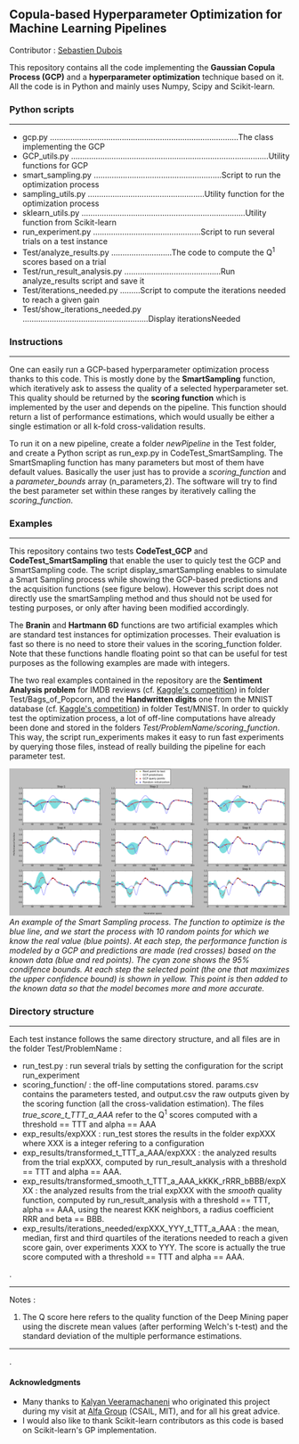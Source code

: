 ## Copula-based Hyperparameter Optimization for Machine Learning Pipelines ##

Contributor : [Sebastien Dubois](http://bit.ly/SebastienDubois)


This repository contains all the code implementing the **Gaussian Copula Process (GCP)** and a **hyperparameter optimization** technique based on it.
All the code is in Python and mainly uses Numpy, Scipy and Scikit-learn.


### Python scripts ###
-------------------------------
- gcp.py ....................................................................................The class implementing the GCP
- GCP_utils.py ........................................................................................Utility functions for GCP
- smart_sampling.py .........................................................Script to run the optimization process
- sampling_utils.py ....................................................Utility function for the optimization process
- sklearn_utils.py .........................................................................Utility function from Scikit-learn
- run_experiment.py ................................................Script to run several trials on a test instance
- Test/analyze_results.py ...........................The code to compute the Q<sup>1</sup> scores based on a trial
- Test/run_result_analysis.py ...........................................Run analyze_results script and save it
- Test/iterations_needed.py .........Script to compute the iterations needed to reach a given gain
- Test/show_iterations_needed.py ........................................................Display iterationsNeeded



### Instructions ###
-------------------------------
One can easily run a GCP-based hyperparameter optimization process thanks to this code. This is mostly done by the **SmartSampling** function, which iteratively ask to assess the quality of a selected hyperparameter set. This quality should be returned by the **scoring function** which is implemented by the user and depends on the pipeline. This function should return a list of performance estimations, which would usually be either a single estimation or all k-fold cross-validation results.

To run it on a new pipeline, create a folder *newPipeline* in the Test folder, and create a Python script as run_exp.py in CodeTest_SmartSampling.
The SmartSmapling function has many parameters but most of them have default values. Basically the user just has to provide a *scoring_function* and a *parameter_bounds* array (n_parameters,2). The software will try to find the best parameter set within these ranges by iteratively calling the *scoring_function*.

### Examples ###
-------------------------------
This repository contains two tests **CodeTest_GCP** and **CodeTest_SmartSampling** that enable the user to quicly test the GCP and SmartSampling code. The script display_smartSampling enables to simulate a Smart Sampling process while showing the GCP-based predictions and the acquisition functions (see figure below). However this script does not directly use the smartSampling method and thus should not be used for testing purposes, or only after having been modified accordingly.

The **Branin** and **Hartmann 6D** functions are two artificial examples which are standard test instances for optimization processes. Their evaluation is fast so there is no need to store their values in the scoring_function folder. Note that these functions handle floating point so that can be useful for test purposes as the following examples are made with integers.

The two real examples contained in the repository are the **Sentiment Analysis problem** for IMDB reviews (cf. [Kaggle's competition](https://www.kaggle.com/c/word2vec-nlp-tutorial)) in folder Test/Bags_of_Popcorn, and the **Handwritten digits** one from the MNIST database (cf. [Kaggle's competition](https://www.kaggle.com/c/digit-recognizer)) in folder Test/MNIST.
In order to quickly test the optimization process, a lot of off-line computations have already been done and stored in the folders *Test/ProblemName/scoring_function*. This way, the script run_experiments makes it easy to run fast experiments by querying those files, instead of really building the pipeline for each parameter test.


![Fig1](Figures/SmartSampling_example.png?raw=true)
*An example of the Smart Sampling process. The function to optimize is the blue line, and we start the process with 10 random points for which we know the real value (blue points). At each step, the performance function is modeled by a GCP and predictions are made (red crosses) based on the known data (blue and red points). The cyan zone shows the 95% condifence bounds. At each step the selected point (the one that maximizes the upper confidence bound) is shown in yellow. This point is then added to the known data so that the model becomes more and more accurate.*


### Directory structure ###
-------------------------------
Each test instance follows the same directory structure, and all files are in the folder Test/ProblemName :
- run_test.py : run several trials by setting the configuration for the script run_experiment
- scoring_function/ : the off-line computations stored. params.csv contains the parameters tested, and output.csv the raw outputs given by the scoring function (all the cross-validation estimation). The files *true_score_t_TTT_a_AAA* refer to the Q<sup>1</sup> scores computed with a threshold == TTT and alpha == AAA
- exp_results/expXXX : run_test stores the results in the folder expXXX where XXX is a integer refering to a configuration
- exp_results/transformed_t_TTT_a_AAA/expXXX : the analyzed results from the trial expXXX, computed by run_result_analysis with a threshold == TTT and alpha == AAA. 
- exp_results/transformed_smooth_t_TTT_a_AAA_kKKK_rRRR_bBBB/expXXX : the analyzed results from the trial expXXX with the *smooth* quality function, computed by run_result_analysis with a threshold == TTT, alpha == AAA, using the nearest KKK neighbors, a radius coefficient RRR and beta == BBB. 
- exp_results/iterations_needed/expXXX_YYY_t_TTT_a_AAA : the mean, median, first and third quartiles of the iterations needed to reach a given score gain, over experiments XXX to YYY. The score is actually the true score computed with a threshold == TTT and alpha == AAA.


.

----------------

Notes :

1. The Q score here refers to the quality function of the Deep Mining paper using the discrete mean values (after performing Welch's t-test) and the standard deviation of the multiple performance estimations.

---------------

.
#### Acknowledgments ####
* Many thanks to [Kalyan Veeramachaneni](http://www.kalyanv.org/) who originated this project during my visit at [Alfa Group](http://groups.csail.mit.edu/EVO-DesignOpt/groupWebSite/) (CSAIL, MIT), and for all his great advice.
* I would also like to thank Scikit-learn contributors as this code is based on Scikit-learn's GP implementation.
